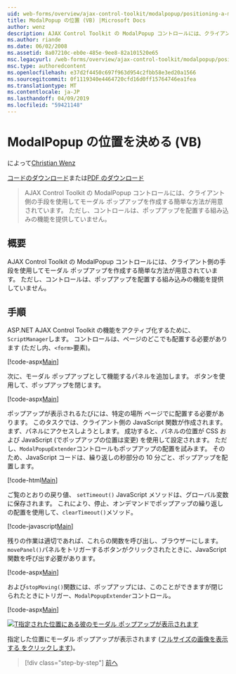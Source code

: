 ```yaml
---
uid: web-forms/overview/ajax-control-toolkit/modalpopup/positioning-a-modalpopup-vb
title: ModalPopup の位置 (VB) |Microsoft Docs
author: wenz
description: AJAX Control Toolkit の ModalPopup コントロールには、クライアント側の手段を使用してモーダル ポップアップを作成する簡単な方法が用意されています。 ただし、制御は提供されませんをしています.
ms.author: riande
ms.date: 06/02/2008
ms.assetid: 8a07210c-eb0e-485e-9ee8-82a101520e65
msc.legacyurl: /web-forms/overview/ajax-control-toolkit/modalpopup/positioning-a-modalpopup-vb
msc.type: authoredcontent
ms.openlocfilehash: e37d2f4450c697f963d954c2fbb58e3ed20a1566
ms.sourcegitcommit: 0f1119340e4464720cfd16d0ff15764746ea1fea
ms.translationtype: MT
ms.contentlocale: ja-JP
ms.lasthandoff: 04/09/2019
ms.locfileid: "59421148"
---
```

# <a name="positioning-a-modalpopup-vb"></a>ModalPopup の位置を決める (VB)

によって[Christian Wenz](https://github.com/wenz)

[コードのダウンロード](http://download.microsoft.com/download/2/4/0/24052038-f942-4336-905b-b60ae56f0dd5/ModalPopup4.vb.zip)または[PDF のダウンロード](http://download.microsoft.com/download/b/6/a/b6ae89ee-df69-4c87-9bfb-ad1eb2b23373/modalpopup4VB.pdf)

> AJAX Control Toolkit の ModalPopup コントロールには、クライアント側の手段を使用してモーダル ポップアップを作成する簡単な方法が用意されています。 ただし、コントロールは、ポップアップを配置する組み込みの機能を提供していません。


## <a name="overview"></a>概要

AJAX Control Toolkit の ModalPopup コントロールには、クライアント側の手段を使用してモーダル ポップアップを作成する簡単な方法が用意されています。 ただし、コントロールは、ポップアップを配置する組み込みの機能を提供していません。

## <a name="steps"></a>手順

ASP.NET AJAX Control Toolkit の機能をアクティブ化するために、`ScriptManager`します。 コントロールは、ページのどこでも配置する必要があります (ただし内、`<form>`要素)。

[!code-aspx[Main](positioning-a-modalpopup-vb/samples/sample1.aspx)]

次に、モーダル ポップアップとして機能するパネルを追加します。 ボタンを使用して、ポップアップを閉じます。

[!code-aspx[Main](positioning-a-modalpopup-vb/samples/sample2.aspx)]

ポップアップが表示されるたびには、特定の場所 ページでに配置する必要があります。 このタスクでは、クライアント側の JavaScript 関数が作成されます。 まず、パネルにアクセスしようとします。 成功すると、パネルの位置が CSS および JavaScript (でポップアップの位置は変更) を使用して設定されます。 ただし、`ModalPopupExtender`コントロールもポップアップの配置を試みます。 そのため、JavaScript コードは、繰り返しの秒部分の 10 分ごと、ポップアップを配置します。

[!code-html[Main](positioning-a-modalpopup-vb/samples/sample3.html)]

ご覧のとおりの戻り値、 `setTimeout()` JavaScript メソッドは、グローバル変数に保存されます。 これにより、停止、オンデマンドでポップアップの繰り返しの配置を使用して、`clearTimeout()`メソッド。

[!code-javascript[Main](positioning-a-modalpopup-vb/samples/sample4.js)]

残りの作業は適切であれば、これらの関数を呼び出し、ブラウザーにします。 `movePanel()`パネルをトリガーするボタンがクリックされたときに、JavaScript 関数を呼び出す必要があります。

[!code-aspx[Main](positioning-a-modalpopup-vb/samples/sample5.aspx)]

および`stopMoving()`関数には、ポップアップには、このことができますが閉じられたときにトリガー、`ModalPopupExtender`コントロール。

[!code-aspx[Main](positioning-a-modalpopup-vb/samples/sample6.aspx)]


[![T指定された位置にある彼のモーダル ポップアップが表示されます](positioning-a-modalpopup-vb/_static/image2.png)](positioning-a-modalpopup-vb/_static/image1.png)

指定した位置にモーダル ポップアップが表示されます ([フルサイズの画像を表示する をクリックします](positioning-a-modalpopup-vb/_static/image3.png))。

> [!div class="step-by-step"]
> [前へ](handling-postbacks-from-a-modalpopup-vb.md)
